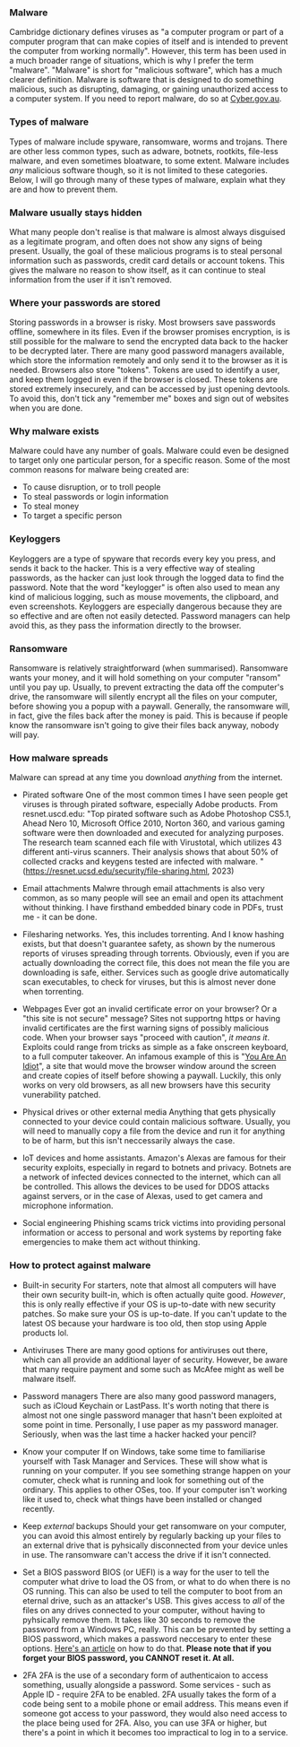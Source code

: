### Malware
Cambridge dictionary defines viruses as "a computer program or part of a computer program that can make copies of itself and is intended to prevent the computer from working normally". However, this term has been used in a much broader range of situations, which is why I prefer the term "malware". "Malware" is short for "malicious software", which has a much clearer definition. Malware is software that is designed to do something malicious, such as disrupting, damaging, or gaining unauthorized access to a computer system. If you need to report malware, do so at [Cyber.gov.au](https://www.cyber.gov.au/report-and-recover/report).

### Types of malware
Types of malware include spyware, ransomware, worms and trojans. There are other less common types, such as adware, botnets, rootkits, file-less malware, and even sometimes bloatware, to some extent. Malware includes *any* malicious software though, so it is not limited to these categories. Below, I will go through many of these types of malware, explain what they are and how to prevent them.

### Malware usually stays hidden
What many people don't realise is that malware is almost always disguised as a legitimate program, and often does not show any signs of being present. Usually, the goal of these malicious programs is to steal personal information such as passwords, credit card details or account tokens. This gives the malware no reason to show itself, as it can continue to steal information from the user if it isn't removed.

### Where your passwords are stored
Storing passwords in a browser is risky. Most browsers save passwords offline, somewhere in its files. Even if the browser promises encryption, is is still possible for the malware to send the encrypted data back to the hacker to be decrypted later. There are many good password managers available, which store the information remotely and only send it to the browser as it is needed. Browsers also store "tokens". Tokens are used to identify a user, and keep them logged in even if the browser is closed. These tokens are stored extremely insecurely, and can be accessed by just opening devtools. To avoid this, don't tick any "remember me" boxes and sign out of websites when you are done.

### Why malware exists
Malware could have any number of goals. Malware could even be designed to target only one particular person, for a specific reason. Some of the most common reasons for malware being created are:
- To cause disruption, or to troll people
- To steal passwords or login information
- To steal money
- To target a specific person

### Keyloggers
Keyloggers are a type of spyware that records every key you press, and sends it back to the hacker. This is a very effective way of stealing passwords, as the hacker can just look through the logged data to find the password. Note that the word "keylogger" is often also used to mean any kind of malicious logging, such as mouse movements, the clipboard, and even screenshots. Keyloggers are especially dangerous because they are so effective and are often not easily detected. Password managers can help avoid this, as they pass the information directly to the browser.

### Ransomware
Ransomware is relatively straightforward (when summarised). Ransomware wants your money, and it will hold something on your computer "ransom" until you pay up. Usually, to prevent extracting the data off the computer's drive, the ransomware will silently encrypt all the files on your computer, before showing you a popup with a paywall. Generally, the ransomware will, in fact, give the files back after the money is paid. This is because if people know the ransomware isn't going to give their files back anyway, nobody will pay.


### How malware spreads
Malware can spread at any time you download *anything* from the internet.
- Pirated software
One of the most common times I have seen people get viruses is through pirated software, especially Adobe products. From resnet.uscd.edu: "Top pirated software such as Adobe Photoshop CS5.1, Ahead Nero 10, Microsoft Office 2010, Norton 360, and various gaming software were then downloaded and executed for analyzing purposes. The research team scanned each file with Virustotal, which utilizes 43 different anti-virus scanners. Their analysis shows that about 50% of collected cracks and keygens tested are infected with malware. " (https://resnet.ucsd.edu/security/file-sharing.html, 2023)

- Email attachments
Malwre through email attachments is also very common, as so many people will see an email and open its attachment without thinking. I have firsthand embedded binary code in PDFs, trust me - it can be done.

- Filesharing networks.
Yes, this includes torrenting. And I know hashing exists, but that doesn't guarantee safety, as shown by the numerous reports of viruses spreading through torrents. Obviously, even if you are actually downloading the correct file, this does not mean the file you are downloading is safe, either. Services such as google drive automatically scan executables, to check for viruses, but this is almost never done when torrenting.

- Webpages
Ever got an invalid certificate error on your browser? Or a "this site is not secure" message? Sites not supportng https or having invalid certificates are the first warning signs of possibly malicious code. When your browser says "proceed with caution", *it means it*. Exploits could range from tricks as simple as a fake onscreen keyboard, to a full computer takeover. An infamous example of this is "[You Are An Idiot](https://youareanidiot.cc)", a site that would move the browser window around the screen and create copies of itself before showing a paywall. Luckily, this only works on very old browsers, as all new browsers have this security vunerability patched.

- Physical drives or other external media
Anything that gets physically connected to your device could contain malicious software. Usually, you will need to manually copy a file from the device and run it for anything to be of harm, but this isn't neccessarily always the case.

- IoT devices and home assistants. Amazon's Alexas are famous for their security exploits, especially in regard to botnets and privacy. Botnets are a network of infected devices connected to the internet, which can all be controlled. This allows the devices to be used for DDOS attacks against servers, or in the case of Alexas, used to get camera and microphone information.

- Social engineering
Phishing scams trick victims into providing personal information or access to personal and work systems by reporting fake emergencies to make them act without thinking.

### How to protect against malware
- Built-in security
For starters, note that almost all computers will have their own security built-in, which is often actually quite good. *However*, this is only really effective if your OS is up-to-date with new security patches. So make sure your OS is up-to-date. If you can't update to the latest OS because your hardware is too old, then stop using Apple products lol.

- Antiviruses
There are many good options for antiviruses out there, which can all provide an additional layer of security. However, be aware that many require payment and some such as McAfee might as well be malware itself.

- Password managers
There are also many good password managers, such as iCloud Keychain or LastPass. It's worth noting that there is almost not one single password manager that hasn't been exploited at some point in time. Personally, I use paper as my password manager. Seriously, when was the last time a hacker hacked your pencil?

- Know your computer
If on Windows, take some time to familiarise yourself with Task Manager and Services. These will show what is running on your computer. If you see something strange happen on your comuter, check what is running and look for something out of the ordinary. This applies to other OSes, too. If your computer isn't working like it used to, check what things have been installed or changed recently.

- Keep *external* backups
Should your get ransomware on your computer, you can avoid this almost entirely by regularly backing up your files to an external drive that is pyhsically disconnected from your device unles in use. The ransomware can't access the drive if it isn't connected.

- Set a BIOS password
BIOS (or UEFI) is a way for the user to tell the computer what drive to load the OS from, or what to do when there is no OS running. This can also be used to tell the computer to boot from an eternal drive, such as an attacker's USB. This gives access to *all* of the files on any drives connected to your computer, without having to pyhsically remove them. It takes like 30 seconds to remove the password from a Windows PC, really. This can be prevented by setting a BIOS password, which makes a password neccesary to enter these options. [Here's an article](https://www.wikihow.com/Set-a-BIOS-Password) on how to do that. **Please note that if you forget your BIOS password, you CANNOT reset it. At all.**

- 2FA
2FA is the use of a secondary form of authenticaion to access something, usually alongside a password. Some services - such as Apple ID - require 2FA to be enabled. 2FA usually takes the form of a code being sent to a mobile phone or email address. This means even if someone got access to your password, they would also need access to the place being used for 2FA. Also, you can use 3FA or higher, but there's a point in which it becomes too impractical to log in to a service.
